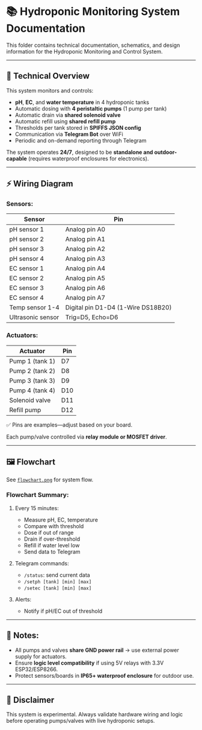 # 📚 Hydroponic Monitoring System Documentation

This folder contains technical documentation, schematics, and design information for the Hydroponic Monitoring and Control System.

---

## 📝 Technical Overview

This system monitors and controls:

- **pH**, **EC**, and **water temperature** in 4 hydroponic tanks
- Automatic dosing with **4 peristaltic pumps** (1 pump per tank)
- Automatic drain via **shared solenoid valve**
- Automatic refill using **shared refill pump**
- Thresholds per tank stored in **SPIFFS JSON config**
- Communication via **Telegram Bot** over WiFi
- Periodic and on-demand reporting through Telegram

The system operates **24/7**, designed to be **standalone and outdoor-capable** (requires waterproof enclosures for electronics).

---

## ⚡ Wiring Diagram

### Sensors:

| Sensor            | Pin                 |
|------------------|--------------------|
| pH sensor 1       | Analog pin A0       |
| pH sensor 2       | Analog pin A1       |
| pH sensor 3       | Analog pin A2       |
| pH sensor 4       | Analog pin A3       |
| EC sensor 1       | Analog pin A4       |
| EC sensor 2       | Analog pin A5       |
| EC sensor 3       | Analog pin A6       |
| EC sensor 4       | Analog pin A7       |
| Temp sensor 1-4   | Digital pin D1-D4 (1-Wire DS18B20) |
| Ultrasonic sensor | Trig=D5, Echo=D6    |

### Actuators:

| Actuator                | Pin        |
|------------------------|------------|
| Pump 1 (tank 1)         | D7         |
| Pump 2 (tank 2)         | D8         |
| Pump 3 (tank 3)         | D9         |
| Pump 4 (tank 4)         | D10        |
| Solenoid valve          | D11        |
| Refill pump             | D12        |

✅ Pins are examples—adjust based on your board.

Each pump/valve controlled via **relay module or MOSFET driver**.

---

## 🖼️ Flowchart

See [`flowchart.png`](Flowchart.png) for system flow.

### Flowchart Summary:

1. Every 15 minutes:
   - Measure pH, EC, temperature
   - Compare with threshold
   - Dose if out of range
   - Drain if over-threshold
   - Refill if water level low
   - Send data to Telegram

2. Telegram commands:
   - `/status`: send current data
   - `/setph [tank] [min] [max]`
   - `/setec [tank] [min] [max]`

3. Alerts:
   - Notify if pH/EC out of threshold

---

## 📝 Notes:

- All pumps and valves **share GND power rail** → use external power supply for actuators.
- Ensure **logic level compatibility** if using 5V relays with 3.3V ESP32/ESP8266.
- Protect sensors/boards in **IP65+ waterproof enclosure** for outdoor use.

---

## 📢 Disclaimer

This system is experimental. Always validate hardware wiring and logic before operating pumps/valves with live hydroponic setups.

